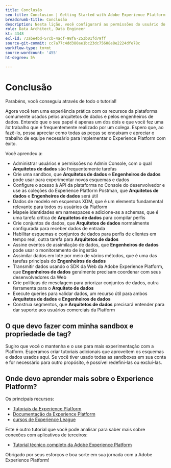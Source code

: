```yaml
---
title: Conclusão
seo-title: Conclusion | Getting Started with Adobe Experience Platform for Data Architects and Data Engineers
breadcrumb-title: Conclusão
description: Nesta lição, você configurará as permissões do usuário do Adobe Experience Platform usando o Adobe Admin Console.
role: Data Architect, Data Engineer
kt: 4348
exl-id: 73abe4bd-57cb-4acf-98f6-253b01fd79ff
source-git-commit: cc7a77c4dd380ae1bc23dc75608e8e2224dfe78c
workflow-type: tm+mt
source-wordcount: '455'
ht-degree: 5%

---
```


# Conclusão

<!--5min-->

Parabéns, você conseguiu através de todo o tutorial!

Agora você tem uma experiência prática com os recursos da plataforma comumente usados pelos arquitetos de dados e pelos engenheiros de dados. Entendo que o seu papel é apenas um dos dois e que você fez uma _lot_ trabalho que é frequentemente realizado por um colega. Espero que, ao fazê-lo, possa apreciar como todas as peças se encaixam e apreciar o trabalho de equipe necessário para implementar o Experience Platform com êxito.

Você aprendeu a:

* Administrar usuários e permissões no Admin Console, com o qual **Arquitetos de dados** são frequentemente tarefas
* Crie uma sandbox, que **Arquitetos de dados** e **Engenheiros de dados** pode usar para experimentar novos esquemas e dados
* Configure o acesso à API da plataforma no Console do desenvolvedor e use as coleções do Experience Platform Postman, que **Arquitetos de dados** e **Engenheiros de dados** será útil
* Dados de modelo em esquemas XDM, que é um elemento fundamental relevante para todos os usuários da Platform
* Mapeie identidades em namespaces e adicione-as a schemas, que é uma tarefa crítica de **Arquitetos de dados** para compilar perfis
* Crie conjuntos de dados, que **Arquitetos de dados** normalmente configurada para receber dados de entrada
* Habilitar esquemas e conjuntos de dados para perfis de clientes em tempo real, outra tarefa para **Arquitetos de dados**
* Assine eventos de assimilação de dados, que **Engenheiros de dados** pode usar o monitoramento de ingestão
* Assimilar dados em lote por meio de vários métodos, que é uma das tarefas principais do **Engenheiros de dados**
* Transmitir dados usando o SDK da Web da Adobe Experience Platform, que **Engenheiros de dados** geralmente precisam coordenar com seus desenvolvedores da Web
* Crie políticas de mesclagem para priorizar conjuntos de dados, outra ferramenta para o **Arquiteto de dados**
* Execute queries para validar dados, um recurso útil para ambos **Arquitetos de dados** e **Engenheiros de dados**
* Construa segmentos, que **Arquitetos de dados** precisará entender para dar suporte aos usuários comerciais da Platform



## O que devo fazer com minha sandbox e propriedade de tag?

Sugiro que você o mantenha e o use para mais experimentação com a Platform. Esperamos criar tutoriais adicionais que aproveitem os esquemas e dados usados aqui. Se você tiver usado todas as sandboxes em sua conta e for necessário para outro propósito, é possível redefini-las ou excluí-las.

## Onde devo aprender mais sobre o Experience Platform?

Os principais recursos:

* [Tutoriais da Experience Platform](https://experienceleague.adobe.com/docs/platform-learn/comprehensive-technical-tutorial/overview.html)
* [Documentação da Experience Platform](https://experienceleague.adobe.com/docs/experience-platform/landing/home.html?lang=pt-BR)
* [cursos de Experience League](https://experienceleague.adobe.com/?lang=pt-BR#dashboard/learning)

Este é outro tutorial que você pode analisar para saber mais sobre conexões com aplicativos de terceiros:

* [Tutorial técnico completo da Adobe Experience Platform](https://experienceleague.adobe.com/docs/platform-learn/comprehensive-technical-tutorial-v21/overview.html)

Obrigado por seus esforços e boa sorte em sua jornada com a Adobe Experience Platform!
